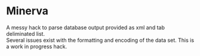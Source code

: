 # Minerva
A messy hack to parse database output provided as xml and tab deliminated list.  
Several issues exist with the formatting and encoding of the data set.
This is a work in progress hack.
